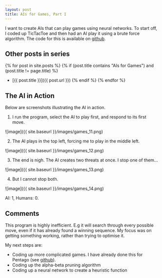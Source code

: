 ```yaml
---
layout: post
title: AIs for Games, Part I
---
```


I want to create AIs that can play games using neural networks. To start off, I coded up TicTacToe and then had an AI play it using a brute force algorithm. The code for this is available on [github](https://github.com/Lovkush-A/games).

## Other posts in series
{% for post in site.posts %}
{% if (post.title contains "AIs for Games") and (post.title != page.title) %}
* [{{ post.title }}]({{ post.url }})
{% endif %}
{% endfor %}

## The AI in Action
Below are screenshots illustrating the AI in action. 

1) I run the program, select the AI to play first, and respond to its first move.

![image]({{ site.baseurl }}/images/games_11.png)

2) The AI plays in the top left, forcing me to play in the middle left.

![image]({{ site.baseurl }}/images/games_12.png)

3) The end is nigh. The AI creates two threats at once. I stop one of them...

![image]({{ site.baseurl }}/images/games_13.png)

4) But I cannot stop both. 

![image]({{ site.baseurl }}/images/games_14.png)

AI: 1, Humans: 0.



## Comments
This program is highly inefficient. E.g it will search through every possible move, even if it has already found a winning sequence. My focus was on getting something working, rather than trying to optimise it.

My next steps are:
* Coding up more complicated games. I have already done this for Pentago (see [github](https://github.com/Lovkush-A/games)).
* Coding up the alpha-beta pruning algorithm
* Coding up a neural network to create a heuristic function 


